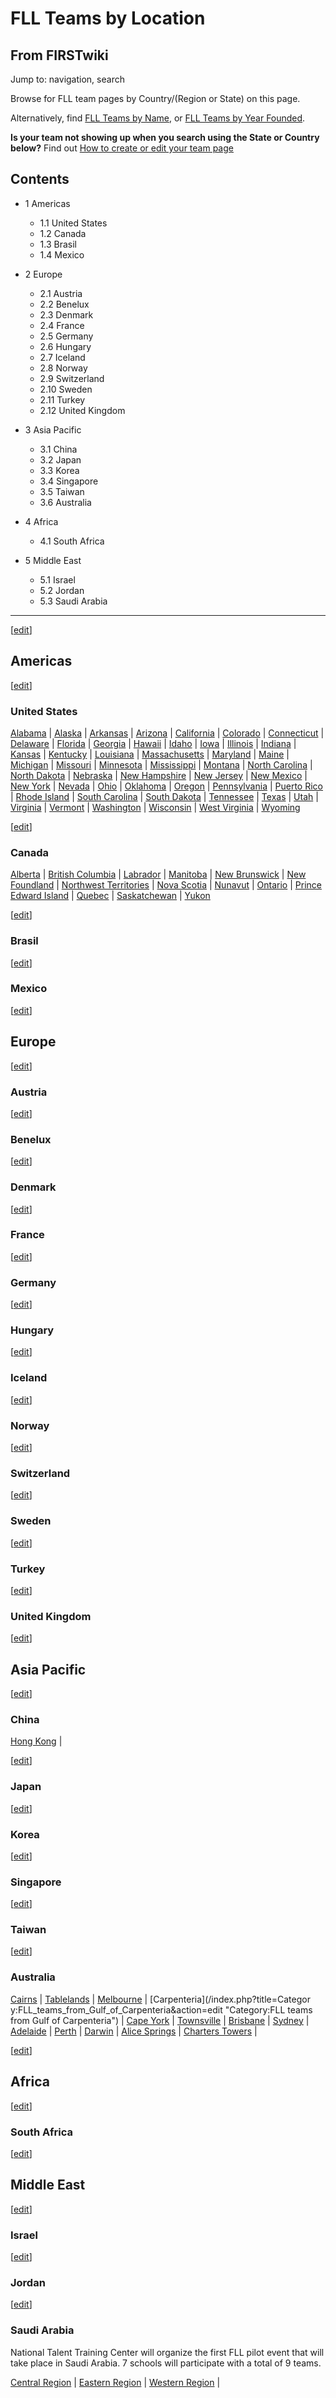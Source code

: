 # FLL Teams by Location

## From FIRSTwiki

Jump to: navigation, search

Browse for FLL team pages by Country/(Region or State) on this page.

Alternatively, find [FLL Teams by Name](Category:FLL_teams "Category:FLL teams"), or [FLL Teams by Year Founded](FLL_Teams_by_Year_Founded "FLL Teams by Year Founded").

**Is your team not showing up when you search using the State or Country below?** Find out [How to create or edit your team page](FIRSTwiki:How_to_create_or_edit_your_team_page "FIRSTwiki:How to create or edit your team page")

## Contents

- 1 Americas

  - 1.1 United States
  - 1.2 Canada
  - 1.3 Brasil
  - 1.4 Mexico

- 2 Europe

  - 2.1 Austria
  - 2.2 Benelux
  - 2.3 Denmark
  - 2.4 France
  - 2.5 Germany
  - 2.6 Hungary
  - 2.7 Iceland
  - 2.8 Norway
  - 2.9 Switzerland
  - 2.10 Sweden
  - 2.11 Turkey
  - 2.12 United Kingdom

- 3 Asia Pacific

  - 3.1 China
  - 3.2 Japan
  - 3.3 Korea
  - 3.4 Singapore
  - 3.5 Taiwan
  - 3.6 Australia

- 4 Africa

  - 4.1 South Africa

- 5 Middle East

  - 5.1 Israel
  - 5.2 Jordan
  - 5.3 Saudi Arabia

--------------------------------------------------------------------------------

[[edit](/index.php?title=FLL_Teams_by_Location&action=edit&section=1 "Edit
section: Americas")]

## Americas

[[edit](/index.php?title=FLL_Teams_by_Location&action=edit&section=2 "Edit
section: United States")]

### United States

[Alabama](Category:FLL_teams_from_Alabama "Category:FLL teams from
Alabama") | [Alaska](Category:FLL_teams_from_FLL_teams_from_Alaska "Category:FLL teams from FLL teams from Alaska") | [Arkansas](Category:FLL_teams_from_Arkansas "Category:FLL teams
from Arkansas") | [Arizona](Category:FLL_teams_from_Arizona "Category:FLL teams from Arizona") | [California](Category:FLL_teams_from_California "Category:FLL teams
from California") | [Colorado](Category:FLL_teams_from_Colorado "Category:FLL teams from Colorado") | [Connecticut](Category:FLL_teams_from_Connecticut "Category:FLL
teams from Connecticut") | [Delaware](Category:FLL_teams_from_Delaware "Category:FLL teams
from Delaware") | [Florida](Category:FLL_teams_from_Florida "Category:FLL teams from Florida") | [Georgia](Category:FLL_teams_from_Georgia "Category:FLL teams from
Georgia") | [Hawaii](Category:FLL_teams_from_Hawaii "Category:FLL
teams from Hawaii") | [Idaho](Category:FLL_teams_from_Idaho "Category:FLL teams from Idaho") | [Iowa](Category:FLL_teams_from_Iowa "Category:FLL teams from Iowa") | [Illinois](Category:FLL_teams_from_Illinois "Category:FLL teams
from Illinois") | [Indiana](Category:FLL_teams_from_Indiana "Category:FLL teams from Indiana") | [Kansas](Category:FLL_teams_from_Kansas "Category:FLL teams from
Kansas") | [Kentucky](Category:FLL_teams_from_Kentucky "Category:FLL teams from Kentucky") | [Louisiana](Category:FLL_teams_from_Louisiana "Category:FLL teams
from Louisiana") | [Massachusetts](Category:FLL_teams_from_Massachusetts "Category:FLL
teams from Massachusetts") | [Maryland](Category:FLL_teams_from_Maryland "Category:FLL teams
from Maryland") | [Maine](Category:FLL_teams_from_Maine "Category:FLL teams from Maine") | [Michigan](Category:FLL_teams_from_Michigan "Category:FLL teams
from Michigan") | [Missouri](Category:FLL_teams_from_Missouri "Category:FLL teams from Missouri") | [Minnesota](Category:FLL_teams_from_Minnesota "Category:FLL teams
from Minnesota") | [Mississippi](Category:FLL_teams_from_Mississippi "Category:FLL
teams from Mississippi") | [Montana](Category:FLL_teams_from_Montana "Category:FLL teams from
Montana") | [North Carolina](Category:FLL_teams_from_North_Carolina "Category:FLL
teams from North Carolina") | [North Dakota](Category:FLL_teams_from_North_Dakota "Category:FLL teams
from North Dakota") | [Nebraska](Category:FLL_teams_from_Nebraska "Category:FLL teams from Nebraska") | [New Hampshire](Category:FLL_teams_from_New_Hampshire "Category:FLL
teams from New Hampshire") | [New Jersey](Category:FLL_teams_from_New_Jersey "Category:FLL teams from
New Jersey") | [New Mexico](Category:FLL_teams_from_New_Mexico "Category:FLL teams from New Mexico") | [New York](Category:FLL_teams_from_New_York "Category:FLL teams from New
York") | [Nevada](Category:FLL_teams_from_Nevada "Category:FLL
teams from Nevada") | [Ohio](Category:FLL_teams_from_Ohio "Category:FLL teams from Ohio") | [Oklahoma](Category:FLL_teams_from_Oklahoma "Category:FLL teams
from Oklahoma") | [Oregon](Category:FLL_teams_from_Oregon "Category:FLL teams from Oregon") | [Pennsylvania](Category:FLL_teams_from_Pennsylvania "Category:FLL
teams from Pennsylvania") | [Puerto Rico](Category:FLL_teams_from_Puerto_Rico "Category:FLL teams from
Puerto Rico") | [Rhode Island](Category:FLL_teams_from_Rhode_Island "Category:FLL teams
from Rhode Island") | [South Carolina](Category:FLL_teams_from_South_Carolina "Category:FLL
teams from South Carolina") | [South Dakota](Category:FLL_teams_from_South_Dakota "Category:FLL teams
from South Dakota") | [Tennessee](Category:FLL_teams_from_Tennessee "Category:FLL teams
from Tennessee") | [Texas](Category:FLL_teams_from_Texas "Category:FLL teams from Texas") | [Utah](Category:FLL_teams_from_Utah "Category:FLL teams from Utah") | [Virginia](Category:FLL_teams_from_Virginia "Category:FLL teams
from Virginia") | [Vermont](Category:FLL_teams_from_Vermont "Category:FLL teams from Vermont") | [Washington](Category:FLL_teams_from_Washington "Category:FLL teams
from Washington") | [Wisconsin](Category:FLL_teams_from_Wisconsin "Category:FLL teams from Wisconsin") | [West Virginia](Category:FLL_teams_from_West_Virginia "Category:FLL teams
from West Virginia") | [Wyoming](Category:FLL_teams_from_Wyoming "Category:FLL teams from Wyoming")

[[edit](/index.php?title=FLL_Teams_by_Location&action=edit&section=3 "Edit
section: Canada")]

### Canada

[Alberta](Category:FLL_teams_from_Alberta "Category:FLL teams from
Alberta") | [British Columbia](Category:FLL_teams_from_British_Columbia "Category:FLL
teams from British Columbia") | [Labrador](Category:FLL_teams_from_Labrador "Category:FLL teams
from Labrador") | [Manitoba](Category:FLL_teams_from_Manitoba "Category:FLL teams from Manitoba") | [New Brunswick](Category:FLL_teams_from_New_Brunswick "Category:FLL
teams from New Brunswick") | [New Foundland](Category:FLL_teams_from_New_Foundland "Category:FLL
teams from New Foundland") | [Northwest Territories](Category:FLL_teams_from_Northwest_Territories "Category:FLL teams from Northwest Territories") | [Nova Scotia](Category:FLL_teams_from_Nova_Scotia "Category:FLL teams
from Nova Scotia") | [Nunavut](Category:FLL_teams_from_Nunavut "Category:FLL teams from Nunavut") | [Ontario](Category:FLL_teams_from_Ontario "Category:FLL teams from
Ontario") | [Prince Edward Island](Category:FLL_teams_from_Prince_Edward_Island "Category:FLL
teams from Prince Edward Island") | [Quebec](Category:FLL_teams_from_Quebec "Category:FLL teams from
Quebec") | [Saskatchewan](Category:FLL_teams_from_Saskatchewan "Category:FLL teams from Saskatchewan") | [Yukon](Category:FLL_teams_from_Yukon "Category:FLL teams from
Yukon")

[[edit](/index.php?title=FLL_Teams_by_Location&action=edit&section=4 "Edit
section: Brasil")]

### Brasil

[[edit](/index.php?title=FLL_Teams_by_Location&action=edit&section=5 "Edit
section: Mexico")]

### Mexico

[[edit](/index.php?title=FLL_Teams_by_Location&action=edit&section=6 "Edit
section: Europe")]

## Europe

[[edit](/index.php?title=FLL_Teams_by_Location&action=edit&section=7 "Edit
section: Austria")]

### Austria

[[edit](/index.php?title=FLL_Teams_by_Location&action=edit&section=8 "Edit
section: Benelux")]

### Benelux

[[edit](/index.php?title=FLL_Teams_by_Location&action=edit&section=9 "Edit
section: Denmark")]

### Denmark

[[edit](/index.php?title=FLL_Teams_by_Location&action=edit&section=10 "Edit
section: France")]

### France

[[edit](/index.php?title=FLL_Teams_by_Location&action=edit&section=11 "Edit
section: Germany")]

### Germany

[[edit](/index.php?title=FLL_Teams_by_Location&action=edit&section=12 "Edit
section: Hungary")]

### Hungary

[[edit](/index.php?title=FLL_Teams_by_Location&action=edit&section=13 "Edit
section: Iceland")]

### Iceland

[[edit](/index.php?title=FLL_Teams_by_Location&action=edit&section=14 "Edit
section: Norway")]

### Norway

[[edit](/index.php?title=FLL_Teams_by_Location&action=edit&section=15 "Edit
section: Switzerland")]

### Switzerland

[[edit](/index.php?title=FLL_Teams_by_Location&action=edit&section=16 "Edit
section: Sweden")]

### Sweden

[[edit](/index.php?title=FLL_Teams_by_Location&action=edit&section=17 "Edit
section: Turkey")]

### Turkey

[[edit](/index.php?title=FLL_Teams_by_Location&action=edit&section=18 "Edit
section: United Kingdom")]

### United Kingdom

[[edit](/index.php?title=FLL_Teams_by_Location&action=edit&section=19 "Edit
section: Asia Pacific")]

## Asia Pacific

[[edit](/index.php?title=FLL_Teams_by_Location&action=edit&section=20 "Edit
section: China")]

### China

[Hong Kong](/index.php?title=Category:FLL_teams_from_Hong_Kong&action=edit "Category:FLL teams from Hong Kong") |

[[edit](/index.php?title=FLL_Teams_by_Location&action=edit&section=21 "Edit
section: Japan")]

### Japan

[[edit](/index.php?title=FLL_Teams_by_Location&action=edit&section=22 "Edit
section: Korea")]

### Korea

[[edit](/index.php?title=FLL_Teams_by_Location&action=edit&section=23 "Edit
section: Singapore")]

### Singapore

[[edit](/index.php?title=FLL_Teams_by_Location&action=edit&section=24 "Edit
section: Taiwan")]

### Taiwan

[[edit](/index.php?title=FLL_Teams_by_Location&action=edit&section=25 "Edit
section: Australia")]

### Australia

[Cairns](/index.php?title=Category:FLL_teams_from_Cairns&action=edit "Category:FLL teams from Cairns") | [Tablelands](/index.php?title=Category:FLL_teams_from_Tablelands&action=edit "Category:FLL teams from Tablelands") | [Melbourne](/index.php?title=Category:FLL_teams_from_Melbourne&action=edit "Category:FLL teams from Melbourne") | [Carpenteria](/index.php?title=Categor
y:FLL_teams_from_Gulf_of_Carpenteria&action=edit "Category:FLL teams from Gulf
of Carpenteria") | [Cape York](/index.php?title=Category:FLL_teams_from_Cape_York&action=edit "Category:FLL teams from Cape York") | [Townsville](/index.php?title=Category:FLL_teams_from_Townsville&action=edit "Category:FLL teams from Townsville") | [Brisbane](/index.php?title=Category:FLL_teams_from_Brisbane&action=edit "Category:FLL teams from Brisbane") | [Sydney](/index.php?title=Category:FLL_teams_from_Sydney&action=edit "Category:FLL teams from Sydney") | [Adelaide](/index.php?title=Category:FLL_teams_from_Adelaide&action=edit "Category:FLL teams from Adelaide") | [Perth](/index.php?title=Category:FLL_teams_from_Perth&action=edit "Category:FLL teams from Perth") | [Darwin](/index.php?title=Category:FLL_teams_from_Darwin&action=edit "Category:FLL teams from Darwin") | [Alice Springs](/index.php?title=Category:FLL_teams_from_Alice_Springs&action=edit "Category:FLL teams from Alice Springs") | [Charters Towers](/index.php?title=Category:FLL_teams_from_Charters_Towers&action=edit "Category:FLL teams from Charters Towers") |

[[edit](/index.php?title=FLL_Teams_by_Location&action=edit&section=26 "Edit
section: Africa")]

## Africa

[[edit](/index.php?title=FLL_Teams_by_Location&action=edit&section=27 "Edit
section: South Africa")]

### South Africa

[[edit](/index.php?title=FLL_Teams_by_Location&action=edit&section=28 "Edit
section: Middle East")]

## Middle East

[[edit](/index.php?title=FLL_Teams_by_Location&action=edit&section=29 "Edit
section: Israel")]

### Israel

[[edit](/index.php?title=FLL_Teams_by_Location&action=edit&section=30 "Edit
section: Jordan")]

### Jordan

[[edit](/index.php?title=FLL_Teams_by_Location&action=edit&section=31 "Edit
section: Saudi Arabia")]

### Saudi Arabia

National Talent Training Center will organize the first FLL pilot event that will take place in Saudi Arabia. 7 schools will participate with a total of 9 teams.

[Central Region](/index.php?title=Category:FLL_teams_from_Centeral_Region&action=edit "Category:FLL teams from Centeral Region") | [Eastern Region](/index.php?title=Category:FLL_teams_from_Eastern_Region&action=edit "Category:FLL teams from Eastern Region") | [Western Region](/index.php?title=Category:FLL_teams_from_Western_Region&action=edit "Category:FLL teams from Western Region") |
